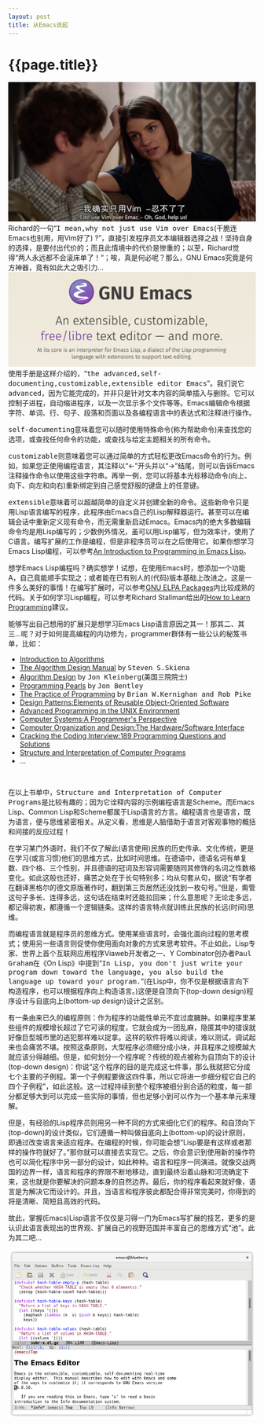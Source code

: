 ```yaml
---
layout: post
title: 从Emacs说起
---
```

{{page.title}}
===================================
<img src="/images/posts/2019-03-28/I_do_use_Vim_over_Emacs.jpg">
Richard的一句“<font face="Monospace">I mean,why not just use Vim over Emacs</font>(干脆连Emacs也别用，用Vim好了) ?”，直接引发程序员文本编辑器选择之战！坚持自身的选择，是要付出代价的；而且此情境中的代价是惨重的；以至，Richard觉得“两人永远都不会滚床单了！”；唉，真是何必呢？那么，GNU Emacs究竟是何方神器，竟有如此大之吸引力...

<img src="/images/posts/2019-03-28/GNU_Emacs.png">
使用手册是这样介绍的，“<font face="Monospace">the advanced,self-documenting,customizable,extensible editor Emacs</font>”。我们说它<font face="Monospace">advanced</font>，因为它能完成的，并非只是针对文本内容的简单插入与删除。它可以控制子进程，自动缩进程序，以及一次显示多个文件等等。Emacs编辑命令根据字符、单词、行、句子、段落和页面以及各编程语言中的表达式和注释进行操作。

<font face="Monospace">self-documenting</font>意味着您可以随时使用特殊命令(称为帮助命令)来查找您的选项，或查找任何命令的功能，或查找与给定主题相关的所有命令。

<font face="Monospace">customizable</font>则意味着您可以通过简单的方式轻松更改Emacs命令的行为。例如，如果您正使用编程语言，其注释以“<-”开头并以“->”结尾，则可以告诉Emacs注释操作命令以使用这些字符串。再举一例，您可以将基本光标移动命令(向上、向下、向左和向右)重新绑定到自己感觉舒服的键盘上的任意键。

<font face="Monospace">extensible</font>意味着可以超越简单的自定义并创建全新的命令。这些新命令只是用Lisp语言编写的程序，此程序由Emacs自己的Lisp解释器运行。甚至可以在编辑会话中重新定义现有命令，而无需重新启动Emacs。Emacs内的绝大多数编辑命令均是用Lisp编写的；少数例外情况，虽可以用Lisp编写，但为效率计，使用了C语言。编写扩展的工作是编程，但是非程序员可以在之后使用它。如果你想学习Emacs Lisp编程，可以参考[An Introduction to Programming in Emacs Lisp](https://www.gnu.org/software/emacs/manual/eintr.html)。

想学Emacs Lisp编程吗？确实想学！试想，在使用Emacs时，想添加一个功能A，自己竟能顺手实现之；或者能在已有别人的(代码)版本基础上改进之。这是一件多么美好的事情！在编写扩展时，可以参考[GNU ELPA Packages](http://elpa.gnu.org/packages/)内比较成熟的代码。关于如何学习Lisp编程，可以参考Richard Stallman给出的[How to Learn Programming](http://www.stallman.org/stallman-computing.html)建议。

能够写出自己想用的扩展只是想学习Emacs Lisp语言原因之其一！那其二、其三...呢？对于如何提高编程的内功修为，programmer群体有一些公认的秘笈书单，比如：
- [Introduction to Algorithms](https://www.amazon.com/Introduction-Algorithms-3rd-MIT-Press/dp/0262033844/ref=sr_1_3?crid=1AE8LJI672T9G&keywords=introduction+to+algorithms&qid=1563115858&s=books&sprefix=introdu%2Cstripbooks%2C1276&sr=1-3)
- [The Algorithm Design Manual](https://www.amazon.com/Algorithm-Design-Manual-Steven-Skiena-dp-1848000693/dp/1848000693/ref=mt_hardcover?_encoding=UTF8&me=&qid=1563113074) by <font face="Monospace">Steven S.Skiena</font>
- [Algorithm Design](https://item.jd.com/12594778.html) by <font face="Monospace">Jon Kleinberg</font>(美国三院院士)
- [Programming Pearls](https://www.amazon.com/Programming-Pearls-2nd-Jon-Bentley/dp/0201657880/ref=sr_1_2?keywords=Programming+Pearls&qid=1563114040&s=books&sr=1-2) by <font face="Monospace">Jon Bentley</font>
- [The Practice of Programming](https://www.amazon.com/Practice-Programming-Addison-Wesley-Professional-Computing/dp/020161586X/ref=sr_1_2?crid=3J2ZIMVLT8TBJ&keywords=the+practice+of+programming&qid=1563114207&s=books&sprefix=The+Practice+of+Prog%2Cstripbooks%2C331&sr=1-2) by <font face="Monospace">Brian W.Kernighan and Rob Pike</font>
- [Design Patterns:Elements of Reusable Object-Oriented Software](https://www.amazon.com/Design-Patterns-Elements-Reusable-Object-Oriented/dp/0201633612/ref=sr_1_8?keywords=Programming+Pearls&qid=1563114308&s=books&sr=1-8)
- [Advanced Programming in the UNIX Environment](https://www.amazon.com/Advanced-Programming-UNIX-Environment-3rd/dp/0321637739/ref=sr_1_1?crid=IVFR9I9OK2WG&keywords=advanced+programming+in+the+unix+environment&qid=1563114529&s=books&sprefix=Advanced+Programming%2Cstripbooks%2C365&sr=1-1)
- [Computer Systems:A Programmer's Perspective](https://www.amazon.com/Computer-Systems-Programmers-Perspective-3/dp/9332573905/ref=sr_1_1?crid=26R37UPMPNMY5&keywords=computer+systems+a+programmers+perspective&qid=1563114627&s=books&sprefix=Computer+Sys%2Cstripbooks%2C336&sr=1-1)
- [Computer Organization and Design:The Hardware/Software Interface](https://www.amazon.com/Computer-Systems-Programmers-Perspective-3/dp/9332573905/ref=sr_1_1?crid=26R37UPMPNMY5&keywords=computer+systems+a+programmers+perspective&qid=1563114627&s=books&sprefix=Computer+Sys%2Cstripbooks%2C336&sr=1-1) 
- [Cracking the Coding Interview:189 Programming Questions and Solutions](https://www.amazon.com/Cracking-Coding-Interview-Programming-Questions/dp/0984782850/ref=sr_1_3?crid=2N0VDCZTXL6ZB&keywords=cracking+the+coding+interview&qid=1563119008&s=gateway&sprefix=Cracking+the+%2Caps%2C322&sr=8-3)
- [Structure and Interpretation of Computer Programs](https://www.amazon.com/Structure-Interpretation-Computer-Programs-Engineering/dp/0262510871/ref=sr_1_1?crid=1G1TMT5CKRSEL&keywords=structure+and+interpretation+of+computer+programs&qid=1563115165&s=books&sprefix=Struc%2Cstripbooks%2C982&sr=1-1)
- ...
<br/>

在以上书单中，<font face="Monospace">Structure and Interpretation of Computer Programs</font>是比较有趣的；因为它诠释内容的示例编程语言是Scheme。而Emacs Lisp、Common Lisp和Scheme都属于Lisp语言的方言。编程语言也是语言，既为语言，便与思维紧密相关。从定义看，思维是人脑借助于语言对客观事物的概括和间接的反应过程！

在学习某门外语时，我们不仅了解此(语言使用)民族的历史传承、文化传统，更是在学习(或言习惯)他们的思维方式，比如时间思维。在德语中，德语名词有单复数、四个格、三个性别，并且德语的冠词及形容词需要随同其修饰的名词之性数格变化。如此这般也还好，痛苦之处在于长句特别多；均从句套从句，据说“有学者在翻译黑格尔的德文原版著作时，翻到第三页居然还没找到一枚句号。”但是，甭管这句子多长、连得多远，这句话在结束时还能拉回来；什么意思呢？无论走多远，都记得初衷，都遵循一个逻辑链条。这样的语言特点就训练此民族的长远(时间)思维。

而编程语言就是程序员的思维方式。使用某些语言时，会强化面向过程的思考模式；使用另一些语言则促使你使用面向对象的方式来思考软件。不止如此，Lisp专家、世界上首个互联网应用程序Viaweb开发者之一、Y Combinator创办者<font face="Monospace">Paul Graham</font>在《On Lisp》中提到“<font face="Monospace">In Lisp, you don't just write your program down toward the language, you also build the language up toward your program.</font>”(在Lisp中，你不仅是根据语言向下构造程序，也可以根据程序向上构造语言。)这便是自顶向下(top-down design)程序设计与自底向上(bottom-up design)设计之区别。

有一条由来已久的编程原则：作为程序的功能性单元不宜过度臃肿。如果程序里某些组件的规模增长超过了它可读的程度，它就会成为一团乱麻，隐匿其中的错误就好像巨型城市里的逃犯那样难以捉拿。这样的软件将难以阅读，难以测试，调试起来也会痛苦不堪。按照这条原则，大型程序必须细分成小块，并且程序之规模越大就应该分得越细。但是，如何划分一个程序呢？传统的观点被称为自顶向下的设计(top-down design)：你说“这个程序的目的是完成这七件事，那么我就把它分成七个主要的子例程。第一个子例程要做这四件事，所以它将进一步细分程它自己的四个子例程”，如此这般。这一过程持续到整个程序被细分到合适的粒度，每一部分都足够大到可以完成一些实际的事情，但也足够小到可以作为一个基本单元来理解。

但是，有经验的Lisp程序员则用另一种不同的方式来细化它们的程序。和自顶向下(top-down)的设计类似，它们遵循一种叫做自底向上(bottom-up)的设计原则，即通过改变语言来适应程序。在编程的时候，你可能会想“Lisp要是有这样或者那样的操作符就好了。”那你就可以直接去实现它。之后，你会意识到使用新的操作符也可以简化程序中另一部分的设计，如此种种。语言和程序一同演进。就像交战两国的边界一样，语言和程序的界限不断地移动，直到最终沿着山脉和河流确定下来，这也就是你要解决的问题本身的自然边界。最后，你的程序看起来就好像，语言是为解决它而设计的。并且，当语言和程序彼此都配合得非常完美时，你得到的将是清晰、简短且高效的代码。

故此，掌握(Emacs)Lisp语言不仅仅是习得一门为Emacs写扩展的技艺，更多的是认识此语言表现出的世界观、扩展自己的视野范围并丰富自己的思维方式“池”。此为其二吧...

<img src="/images/posts/2019-03-28/emacs@blueberry.png">

